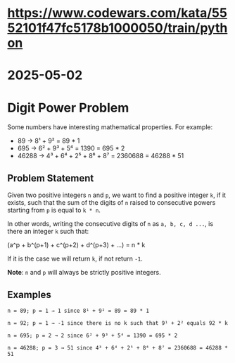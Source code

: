 # https://www.codewars.com/kata/5552101f47fc5178b1000050/train/python
# 2025-05-02

# Digit Power Problem

Some numbers have interesting mathematical properties. For example:

* 89 → 8¹ + 9² = 89 * 1
* 695 → 6² + 9³ + 5⁴ = 1390 = 695 * 2
* 46288 → 4³ + 6⁴ + 2⁵ + 8⁶ + 8⁷ = 2360688 = 46288 * 51

## Problem Statement

Given two positive integers `n` and `p`, we want to find a positive integer `k`, if it exists, such that the sum of the digits of `n` raised to consecutive powers starting from `p` is equal to `k * n`.

In other words, writing the consecutive digits of `n` as `a, b, c, d ...`, is there an integer `k` such that:

(a^p + b^(p+1) + c^(p+2) + d^(p+3) + ...) = n * k

If it is the case we will return `k`, if not return `-1`.

**Note**: `n` and `p` will always be strictly positive integers.

## Examples

```
n = 89; p = 1 → 1 since 8¹ + 9² = 89 = 89 * 1

n = 92; p = 1 → -1 since there is no k such that 9¹ + 2² equals 92 * k

n = 695; p = 2 → 2 since 6² + 9³ + 5⁴ = 1390 = 695 * 2

n = 46288; p = 3 → 51 since 4³ + 6⁴ + 2⁵ + 8⁶ + 8⁷ = 2360688 = 46288 * 51
```



